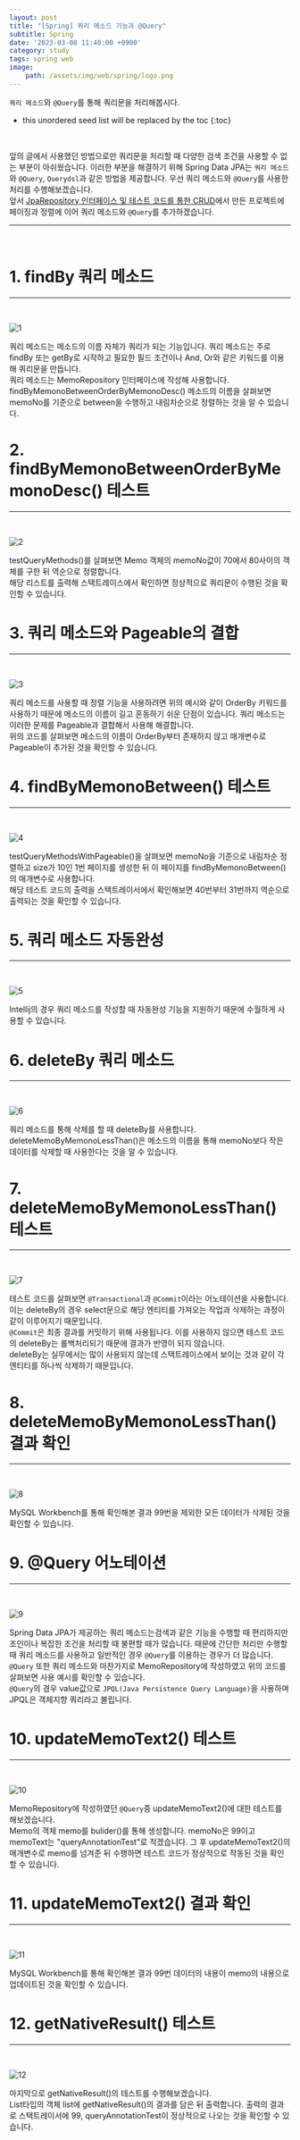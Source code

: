 ```yaml
---
layout: post
title: "[Spring] 쿼리 메소드 기능과 @Query"
subtitle: Spring
date: '2023-03-08 11:40:00 +0900'
category: study
tags: spring web
image:
    path: /assets/img/web/spring/logo.png
---
```


`쿼리 메소드`와 `@Query`를 통해 쿼리문을 처리해봅시다.

<!--more-->

* this unordered seed list will be replaced by the toc
{:toc}
<br>

앞의 글에서 사용했던 방법으로만 쿼리문을 처리할 때 다양한 검색 조건을 사용할 수 없는 부분이 아쉬웠습니다. 이러한 부분을 해결하기 위해 Spring Data JPA는 `쿼리 메소드`와 `@Query`, `Querydsl`과 같은 방법을 제공합니다. 우선 쿼리 메소드와 `@Query`를 사용한 처리를 수행해보겠습니다.<br>
앞서 [JpaRepository 인터페이스 및 테스트 코드를 통한 CRUD](https://heesung98.github.io/study/Spring-_Spring_Data_JPA%EB%A5%BC_%EC%9D%B4%EC%9A%A9%ED%95%98%EB%8A%94_%ED%94%84%EB%A1%9C%EC%A0%9D%ED%8A%B8_%EC%83%9D%EC%84%B1%ED%95%98%EA%B8%B0.html)에서 만든 프로젝트에 페이징과 정렬에 이어 쿼리 메소드와 `@Query`를 추가하겠습니다.<br>

---
<br>

# 1. findBy 쿼리 메소드
---
<br>

![1](/assets/img/web/spring/2023-03-08-[Spring]_쿼리_메소드_기능과_@Query/1.PNG)
<br>

쿼리 메소드는 메소드의 이름 자체가 쿼리가 되는 기능입니다. 쿼리 메소드는 주로 findBy 또는 getBy로 시작하고 필요한 필드 조건이나 And, Or와 같은 키워드를 이용해 쿼리문을 만듭니다.<br>
쿼리 메소드는 MemoRepository 인터페이스에 작성해 사용합니다. <br>
findByMemonoBetweenOrderByMemonoDesc() 메소드의 이름을 살펴보면 memoNo를 기준으로 between을 수행하고 내림차순으로 정렬하는 것을 알 수 있습니다.<br>

# 2. findByMemonoBetweenOrderByMemonoDesc() 테스트
---
<br>

![2](/assets/img/web/spring/2023-03-08-[Spring]_쿼리_메소드_기능과_@Query/2.PNG)
<br>

testQueryMethods()를 살펴보면 Memo 객체의 memoNo값이 70에서 80사이의 객체를 구한 뒤 역순으로 정렬합니다.<br>
해당 리스트를 출력해 스택트레이스에서 확인하면 정상적으로 쿼리문이 수행된 것을 확인할 수 있습니다.<br>

# 3. 쿼리 메소드와 Pageable의 결합
---
<br>

![3](/assets/img/web/spring/2023-03-08-[Spring]_쿼리_메소드_기능과_@Query/3.PNG)
<br>

쿼리 메소드를 사용할 때 정렬 기능을 사용하려면 위의 예시와 같이 OrderBy 키워드를 사용하기 때문에 메소드의 이름이 길고 혼동하기 쉬운 단점이 있습니다. 쿼리 메소드는 이러한 문제를 Pageable과 결합해서 사용해 해결합니다.<br>
위의 코드를 살펴보면 메소드의 이름이 OrderBy부터 존재하지 않고 매개변수로 Pageable이 추가된 것을 확인할 수 있습니다.<br>


# 4. findByMemonoBetween() 테스트
---
<br>

![4](/assets/img/web/spring/2023-03-08-[Spring]_쿼리_메소드_기능과_@Query/4.PNG)
<br>

testQueryMethodsWithPageable()을 살펴보면 memoNo을 기준으로 내림차순 정렬하고 size가 10인 1번 페이지를 생성한 뒤 이 페이지를 findByMemonoBetween()의 매개변수로 사용합니다.<br>
해당 테스트 코드의 출력을 스택트레이서에서 확인해보면 40번부터 31번까지 역순으로 출력되는 것을 확인할 수 있습니다.<br>

# 5. 쿼리 메소드 자동완성
---
<br>

![5](/assets/img/web/spring/2023-03-08-[Spring]_쿼리_메소드_기능과_@Query/5.PNG)
<br>

Intellij의 경우 쿼리 메소드를 작성할 때 자동완성 기능을 지원하기 때문에 수월하게 사용할 수 있습니다.<br>

# 6. deleteBy 쿼리 메소드
---
<br>

![6](/assets/img/web/spring/2023-03-08-[Spring]_쿼리_메소드_기능과_@Query/6.PNG)
<br>

쿼리 메소드를 통해 삭제를 할 때 deleteBy를 사용합니다.<br>
deleteMemoByMemonoLessThan()은 메소드의 이름을 통해 memoNo보다 작은 데이터를 삭제할 때 사용한다는 것을 알 수 있습니다.


# 7. deleteMemoByMemonoLessThan() 테스트
---
<br>

![7](/assets/img/web/spring/2023-03-08-[Spring]_쿼리_메소드_기능과_@Query/7.PNG)
<br>

테스트 코드를 살펴보면 `@Transactional`과 `@Commit`이라는 어노테이션을 사용합니다.<br>
이는 deleteBy의 경우 select문으로 해당 엔티티를 가져오는 작업과 삭제하는 과정이 같이 이루어지기 때문입니다.<br>
`@Commit`은 최종 결과를 커밋하기 위해 사용됩니다. 이를 사용하지 않으면 테스트 코드의 deleteBy는 롤백처리되기 때문에 결과가 반영이 되지 않습니다.<br>
deleteBy는 실무에서는 많이 사용되지 않는데 스택트레이스에서 보이는 것과 같이 각 엔티티를 하나씩 삭제하기 때문입니다.<br>

# 8. deleteMemoByMemonoLessThan() 결과 확인
---
<br>

![8](/assets/img/web/spring/2023-03-08-[Spring]_쿼리_메소드_기능과_@Query/8.PNG)
<br>

MySQL Workbench를 통해 확인해본 결과 99번을 제외한 모든 데이터가 삭제된 것을 확인할 수 있습니다.<br>

# 9. @Query 어노테이션
---
<br>

![9](/assets/img/web/spring/2023-03-08-[Spring]_쿼리_메소드_기능과_@Query/9.PNG)
<br>

Spring Data JPA가 제공하는 쿼리 메소드는검색과 같은 기능을 수행할 때 편리하지만 조인이나 복잡한 조건을 처리할 때 불편할 때가 많습니다. 때문에 간단한 처리만 수행할 때 쿼리 메소드를 사용하고 일반적인 경우 `@Query`를 이용하는 경우가 더 많습니다.<br>
`@Query` 또한 쿼리 메소드와 마찬가지로 MemoRepository에 작성하였고 위의 코드를 살펴보면 사용 예시를 확인할 수 있습니다.<br>
`@Query`의 경우 value값으로 `JPQL(Java Persistence Query Language)`을 사용하며 JPQL은 객체지향 쿼리라고 불립니다.<br>

# 10. updateMemoText2() 테스트
---
<br>

![10](/assets/img/web/spring/2023-03-08-[Spring]_쿼리_메소드_기능과_@Query/10.PNG)
<br>

MemoRepository에 작성하였던 `@Query`중 updateMemoText2()에 대한 테스트를 해보겠습니다.<br>
Memo의 객체 memo를 bulider()를 통해 생성합니다. memoNo은 99이고 memoText는 "queryAnnotationTest"로 적겠습니다. 그 후 updateMemoText2()의 매개변수로 memo를 넘겨준 뒤 수행하면 테스트 코드가 정상적으로 작동된 것을 확인할 수 있습니다.<br>

# 11.  updateMemoText2() 결과 확인
---
<br>

![11](/assets/img/web/spring/2023-03-08-[Spring]_쿼리_메소드_기능과_@Query/11.PNG)
<br>

MySQL Workbench를 통해 확인해본 결과 99번 데이터의 내용이 memo의 내용으로 업데이트된 것을 확인할 수 있습니다.<br>

# 12. getNativeResult() 테스트
---
<br>

![12](/assets/img/web/spring/2023-03-08-[Spring]_쿼리_메소드_기능과_@Query/12.PNG)
<br>

마지막으로 getNativeResult()의 테스트를 수행해보겠습니다.<br>
List타입의 객체 list에 getNativeResult()의 결과를 담은 뒤 출력합니다. 출력의 결과로 스택트레이서에 99, queryAnnotationTest이 정상적으로 나오는 것을 확인할 수 있습니다.<br>
